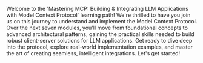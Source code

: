Welcome to the 'Mastering MCP: Building & Integrating LLM Applications with Model Context Protocol' learning path! We're thrilled to have you join us on this journey to understand and implement the Model Context Protocol. Over the next seven modules, you'll move from foundational concepts to advanced architectural patterns, gaining the practical skills needed to build robust client-server solutions for LLM applications. Get ready to dive deep into the protocol, explore real-world implementation examples, and master the art of creating seamless, intelligent integrations. Let's get started!
